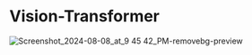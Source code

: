 # Vision-Transformer

![Screenshot_2024-08-08_at_9 45 42_PM-removebg-preview](https://github.com/user-attachments/assets/c46a5d7b-8b45-4436-9e0a-03d0a093cdcc)
